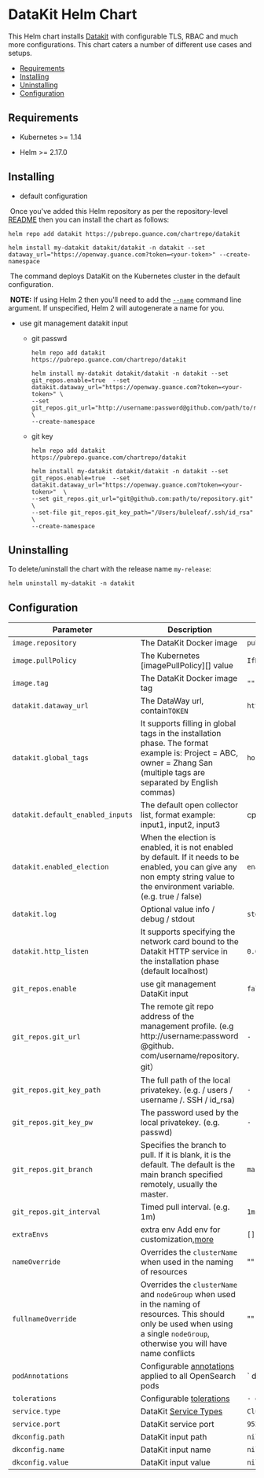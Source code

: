 # DataKit Helm Chart

This Helm chart installs [Datakit](https://github.com/GuanceCloud/datakit) with configurable TLS, RBAC and much more configurations. This chart caters a number of different use cases and setups.

- [Requirements](#requirements)
- [Installing](#installing)
- [Uninstalling](#uninstalling)
- [Configuration](#configuration)

## Requirements

* Kubernetes >= 1.14

* Helm >= 2.17.0

  

## Installing

- default configuration

​	Once you've added this Helm repository as per the repository-level [README](../../README.md#installing) then you can install the chart as follows:

 ```shell
 helm repo add datakit https://pubrepo.guance.com/chartrepo/datakit
 
 helm install my-datakit datakit/datakit -n datakit --set dataway_url="https://openway.guance.com?token=<your-token>" --create-namespace 
 ```

​	The command deploys DataKit on the Kubernetes cluster in the default configuration.

​	**NOTE:** If using Helm 2 then you'll need to add the [`--name`](https://v2.helm.sh/docs/helm/#options-21) command line argument. If unspecified, Helm 2 will autogenerate a name for you.

- use git management datakit input
  - git passwd
  
    ```
    helm repo add datakit https://pubrepo.guance.com/chartrepo/datakit
    
    helm install my-datakit datakit/datakit -n datakit --set git_repos.enable=true  --set datakit.dataway_url="https://openway.guance.com?token=<your-token>" \
    --set git_repos.git_url="http://username:password@github.com/path/to/repository.git" \
    --create-namespace 
    ```
  
  - git key
  
    ```
    helm repo add datakit https://pubrepo.guance.com/chartrepo/datakit
    
    helm install my-datakit datakit/datakit -n datakit --set git_repos.enable=true  --set datakit.dataway_url="https://openway.guance.com?token=<your-token>"  \
    --set git_repos.git_url="git@github.com:path/to/repository.git" \
    --set-file git_repos.git_key_path="/Users/buleleaf/.ssh/id_rsa" \
    --create-namespace 
    ```
    
    

## Uninstalling
To delete/uninstall the chart with the release name `my-release`:

```shell
helm uninstall my-datakit -n datakit
```

## Configuration

| Parameter                | Description                                                  | Default                                                      | Required |
| ------------------------ | ------------------------------------------------------------ | ------------------------------------------------------------ | -------- |
| `image.repository`       | The DataKit Docker image                                     | `pubrepo.guance.com/chartrepo/datakit`                      | `true`   |
| `image.pullPolicy`       | The Kubernetes [imagePullPolicy][] value                     | `IfNotPresent`                                               |          |
| `image.tag`              | The DataKit Docker image tag                                 | `""`                                                         |          |
| `datakit.dataway_url`            | The DataWay url, contain`TOKEN`                              | `https://openway.guance.com?token=<your-token>`              | `true`   |
| `datakit.global_tags`            | It supports filling in global tags in the installation phase. The format example is: Project = ABC, owner = Zhang San (multiple tags are separated by English commas) | `host=__datakit_hostname,host_ip=__datakit_ip`               |          |
| `datakit.default_enabled_inputs` | The default open collector list, format example: input1, input2, input3 | cpu,disk,diskio,mem,swap,system,hostobject,net,host_processes,container |          |
| `datakit.enabled_election`       | When the election is enabled, it is not enabled by default. If it needs to be enabled, you can give any non empty string value to the environment variable. (e.g. true / false) | `enable`                                                     |          |
| `datakit.log`                    | Optional value info / debug / stdout                         | `stdout`                                                     |          |
| `datakit.http_listen`            | It supports specifying the network card bound to the Datakit HTTP service in the installation phase (default localhost) | `0.0.0.0:9529`                                               |          |
| `git_repos.enable`       | use git management DataKit input                             | `false`                                                      |          |
| `git_repos.git_url`      | The remote git repo address of the management profile. (e.g http://username:password @github. com/username/repository. git） | `-`                                                          |          |
| `git_repos.git_key_path` | The full path of the local privatekey. (e.g. / users / username /. SSH / id_rsa) | `-`                                                          |          |
| `git_repos.git_key_pw`   | The password used by the local privatekey. (e.g. passwd)     | `-`                                                          |          |
| `git_repos.git_branch`   | Specifies the branch to pull. If it is blank, it is the default. The default is the main branch specified remotely, usually the master. | `master`                                                     |          |
| `git_repos.git_interval` | Timed pull interval. (e.g. 1m)                               | `1m`                                                         |          |
| `extraEnvs`              | extra env Add env for customization,[more](https://www.yuque.com/dataflux/datakit/datakit-install#f9858758) | `[]`                                                         |          |
| `nameOverride`           | Overrides the `clusterName` when used in the naming of resources | ""                                                           |          |
| `fullnameOverride`       | Overrides the `clusterName` and `nodeGroup` when used in the naming of resources. This should only be used when using a single `nodeGroup`, otherwise you will have name conflicts | ""                                                           |          |
| `podAnnotations`         | Configurable [annotations][] applied to all OpenSearch pods  | `  datakit/logs: | [{"disable": true}]`                      |          |
| `tolerations`            | Configurable [tolerations][]                                 | `- operator: Exists`                                         |          |
| `service.type`           | DataKit [Service Types][]                                    | `ClusterIP`                                                  |          |
| `service.port`           | DataKit service port                                         | `9529`                                                       |          |
| `dkconfig.path`          | DataKit input path                                           | `nil`                                                        |          |
| `dkconfig.name`          | DataKit input name                                           | `nil`                                                        |          |
| `dkconfig.value`         | DataKit input value                                          | `nil`                                                        |          |



[environment from variables]: https://kubernetes.io/docs/tasks/configure-pod-container/configure-pod-configmap/#configure-all-key-value-pairs-in-a-configmap-as-container-environment-variables

[hostAliases]: https://kubernetes.io/docs/concepts/services-networking/add-entries-to-pod-etc-hosts-with-host-aliases/

[image.pullPolicy]: https://kubernetes.io/docs/concepts/containers/images/#updating-images


[annotations]: https://kubernetes.io/docs/concepts/overview/working-with-objects/annotations/

[tolerations]: https://kubernetes.io/docs/concepts/configuration/taint-and-toleration/

[service types]: https://kubernetes.io/docs/concepts/services-networking/service/#publishing-services-service-types
